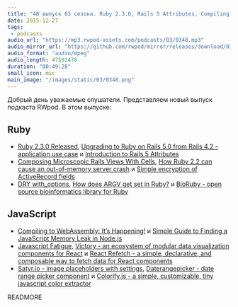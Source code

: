 ```yaml
---
title: "48 выпуск 03 сезона. Ruby 2.3.0, Rails 5 Attributes, Compiling to WebAssembly, Javascript Fatigue, Satyr.io и прочее"
date: 2015-12-27
tags:
 - podcasts
audio_url: "https://mp3.rwpod-assets.com/podcasts/03/0348.mp3"
audio_mirror_url: "https://github.com/rwpod/mirror/releases/download/03.48/0348.mp3"
audio_format: "audio/mpeg"
audio_length: 47592478
duration: "00:49:28"
small_icon: mic
main_image: "/images/static/03/0348.png"
---
```


Добрый день уважаемые слушатели. Представляем новый выпуск подкаста RWpod. В этом выпуске:

## Ruby

 - [Ruby 2.3.0 Released](https://www.ruby-lang.org/en/news/2015/12/25/ruby-2-3-0-released/), [Upgrading to Ruby on Rails 5.0 from Rails 4.2 – application use case](http://dev.mensfeld.pl/2015/12/upgrading-to-ruby-on-rails-5-0-from-rails-4-2-application-use-case/) и [Introduction to Rails 5 Attributes](http://jakeyesbeck.com/2015/12/20/rails-5-attributes/)
 - [Composing Microscopic Rails Views With Cells](http://vaidehijoshi.github.io/blog/2015/12/22/composing-microscopic-rails-views-with-cells/), [How Ruby 2.2 can cause an out-of-memory server crash](https://evilmartians.com/chronicles/ruby-2_2-oom) и [Simple encryption of ActiveRecord fields](http://blog.iempire.ru/2015/12/18/simple-rails-encryption/)
 - [DRY with_options](http://undefined-reference.org/2015/12/26/drying_your_classes_with_options.html), [How does ARGV get set in Ruby?](http://blog.honeybadger.io/what-does-argv-mean-in-ruby/) и [BioRuby - open source bioinformatics library for Ruby](http://www.bioruby.org/)

## JavaScript

 - [Compiling to WebAssembly: It’s Happening!](https://hacks.mozilla.org/2015/12/compiling-to-webassembly-its-happening/) и [Simple Guide to Finding a JavaScript Memory Leak in Node.js](http://www.alexkras.com/simple-guide-to-finding-a-javascript-memory-leak-in-node-js/)
 - [Javascript Fatigue](https://medium.com/@ericclemmons/javascript-fatigue-48d4011b6fc4), [Victory - an ecosystem of modular data visualization components for React](http://victory.formidable.com/) и [React Refetch - a simple, declarative, and composable way to fetch data for React components](https://github.com/heroku/react-refetch)
 - [Satyr.io - image placeholders with settings](http://satyr.io/), [Daterangepicker - date range picker component](https://sensortower.github.io/daterangepicker/) и [Colorify.js - a simple, customizable, tiny javascript color extractor](http://colorify.rocks/)

READMORE

